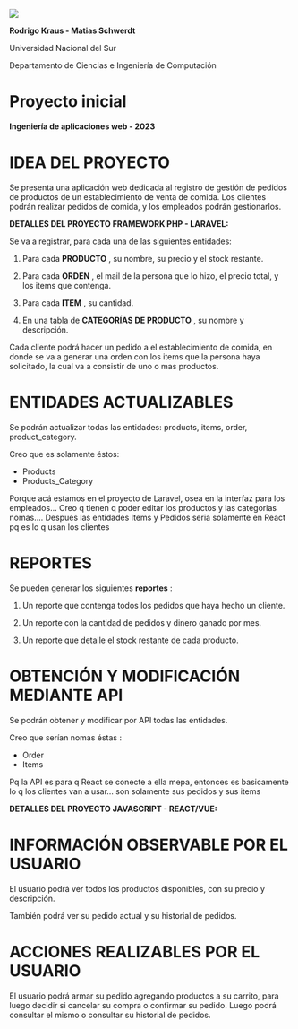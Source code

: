 ![](RackMultipart20230423-1-k7wyo0_html_7a55f69877b36039.png)

**Rodrigo Kraus - Matias Schwerdt**

Universidad Nacional del Sur

Departamento de Ciencias e Ingeniería de Computación

# Proyecto inicial

**Ingeniería de aplicaciones web - 2023**

#

#

#

#

#

#

# IDEA DEL PROYECTO

Se presenta una aplicación web dedicada al registro de gestión de pedidos de productos de un establecimiento de venta de comida. Los clientes podrán realizar pedidos de comida, y los empleados podrán gestionarlos.

**DETALLES DEL PROYECTO FRAMEWORK PHP - LARAVEL:**

Se va a registrar, para cada una de las siguientes entidades:

1. Para cada **PRODUCTO** , su nombre, su precio y el stock restante.

2. Para cada **ORDEN** , el mail de la persona que lo hizo, el precio total, y los items que contenga.

3. Para cada **ITEM** , su cantidad.

4. En una tabla de **CATEGORÍAS DE PRODUCTO** , su nombre y descripción.

Cada cliente podrá hacer un pedido a el establecimiento de comida, en donde se va a generar una orden con los items que la persona haya solicitado, la cual va a consistir de uno o mas productos.

# ENTIDADES ACTUALIZABLES

Se podrán actualizar todas las entidades: products, items, order, product\_category.

Creo que es solamente éstos:

- Products
- Products\_Category

Porque acá estamos en el proyecto de Laravel, osea en la interfaz para los empleados… Creo q tienen q poder editar los productos y las categorias nomas….
 Despues las entidades Items y Pedidos seria solamente en React pq es lo q usan los clientes

# REPORTES

Se pueden generar los siguientes **reportes** :

1. Un reporte que contenga todos los pedidos que haya hecho un cliente.

2. Un reporte con la cantidad de pedidos y dinero ganado por mes.

3. Un reporte que detalle el stock restante de cada producto.

# OBTENCIÓN Y MODIFICACIÓN MEDIANTE API

Se podrán obtener y modificar por API todas las entidades.

Creo que serían nomas éstas :

- Order
- Items

Pq la API es para q React se conecte a ella mepa, entonces es basicamente lo q los clientes van a usar… son solamente sus pedidos y sus items

**DETALLES DEL PROYECTO JAVASCRIPT - REACT/VUE:**

# INFORMACIÓN OBSERVABLE POR EL USUARIO

El usuario podrá ver todos los productos disponibles, con su precio y descripción.

También podrá ver su pedido actual y su historial de pedidos.

# ACCIONES REALIZABLES POR EL USUARIO

El usuario podrá armar su pedido agregando productos a su carrito, para luego decidir si cancelar su compra o confirmar su pedido. Luego podrá consultar el mismo o consultar su historial de pedidos.
